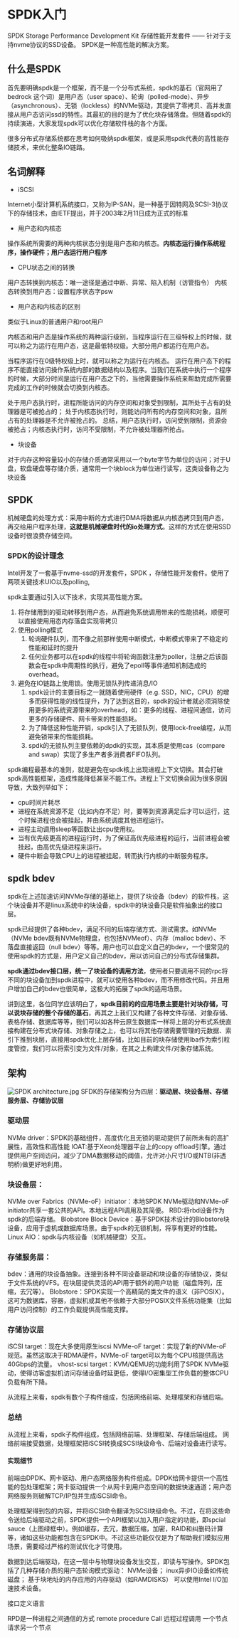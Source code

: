 # SPDK入门

SPDK Storage Performance Development Kit 存储性能开发套件 —— 针对于支持nvme协议的SSD设备。
SPDK是一种高性能的解决方案。
## 什么是SPDK

首先要明确spdk是一个框架，而不是一个分布式系统，spdk的基石（官网用了bedrock 这个词）是用户态（user space）、轮询（polled-mode）、异步（asynchronous）、无锁（lockless）的NVMe驱动，其提供了零拷贝、高并发直接从用户态访问ssd的特性。其最初的目的是为了优化块存储落盘。但随着spdk的持续演进，大家发现spdk可以优化存储软件栈的各个方面。

很多分布式存储系统都在思考如何吸纳spdk框架，或是采用spdk代表的高性能存储技术，来优化整条IO链路。

## 名词解释

* iSCSI

Internet小型计算机系统接口，又称为IP-SAN，是一种基于因特网及SCSI-3协议下的存储技术，由IETF提出，并于2003年2月11日成为正式的标准

* 用户态和内核态

操作系统所需要的两种内核状态分别是用户态和内核态。**内核态运行操作系统程序，操作硬件；用户态运行用户程序**

* CPU状态之间的转换

用户态转换到内核态：唯一途径是通过中断、异常、陷入机制（访管指令）
内核态转换到用户态：设置程序状态字psw

* 用户态和内核态的区别
  
类似于Linux的普通用户和root用户

内核态和用户态是操作系统的两种运行级别，当程序运行在三级特权上的时候，就可以称之为运行在用户态，这是最低特权级。大部分用户都运行在用户态。

当程序运行在0级特权级上时，就可以称之为运行在内核态。
运行在用户态下的程序不能直接访问操作系统内部的数据结构以及程序。当我们在系统中执行一个程序的时候，大部分时间是运行在用户态之下的，当他需要操作系统来帮助完成所需要完成的工作的时候就会切换到内核态。

处于用户态执行时，进程所能访问的内存空间和对象受到限制，其所处于占有的处理器是可被抢占的；
处于内核态执行时，则能访问所有的内存空间和对象，且所占有的处理器是不允许被抢占的。
总结，用户态执行时，访问受到限制，资源会被抢占；内核态执行时，访问不受限制，不允许被处理器所抢占。

* 块设备 

对于内存这种容量较小的存储介质通常采用以一个byte字节为单位的访问；对于U盘，软盘硬盘等存储介质，通常用一个块block为单位进行读写，这类设备称之为块设备 


## SPDK

机械硬盘的处理方式：采用中断的方式进行DMA将数据从内核态拷贝到用户态，再交给用户程序处理，**这就是机械硬盘时代的io处理方式**。这样的方式在使用SSD设备时很浪费存储空间。

### SPDK的设计理念

Intel开发了一套基于nvme-ssd的开发套件，SPDK ，存储性能开发套件。使用了两项关键技术UIO以及polling,

spdk主要通过引入以下技术，实现其高性能方案。

1. 将存储用到的驱动转移到用户态，从而避免系统调用带来的性能损耗，顺便可以直接使用用态内存落盘实现零拷贝
2. 使用polling模式
    1. 轮询硬件队列，而不像之前那样使用中断模式，中断模式带来了不稳定的性能和延时的提升
    2. 任何业务都可以在spdk的线程中将轮询函数注册为poller，注册之后该函数会在spdk中周期性的执行，避免了epoll等事件通知机制造成的overhead。
3. 避免在IO链路上使用锁。使用无锁队列传递消息/IO
    1. spdk设计的主要目标之一就随着使用硬件（e.g. SSD，NIC，CPU）的增多而获得性能的线性提升，为了达到这目的，spdk的设计者就必须消除使用更多的系统资源带来的overhead，如：更多的线程、进程间通信，访问更多的存储硬件、网卡带来的性能损耗。
    2. 为了降低这种性能开销，spdk引入了无锁队列，使用lock-free编程，从而避免锁带来的性能损耗。
    3. spdk的无锁队列主要依赖的dpdk的实现，其本质是使用cas（compare and swap）实现了多生产者多消费者FIFO队列。

spdk编程最基本的准则，就是避免在spdk核上出现进程上下文切换。其会打破spdk高性能框架，造成性能降低甚至不能工作。进程上下文切换会因为很多原因导致，大致列举如下：

* cpu时间片耗尽
* 进程在系统资源不足（比如内存不足）时，要等到资源满足后才可以运行，这个时候进程也会被挂起，并由系统调度其他进程运行。
* 进程主动调用sleep等函数让出cpu使用权。
* 当有优先级更高的进程运行时，为了保证高优先级进程的运行，当前进程会被挂起，由高优先级进程来运行。
* 硬件中断会导致CPU上的进程被挂起，转而执行内核的中断服务程序。

## spdk bdev

spdk在上述加速访问NVMe存储的基础上，提供了块设备（bdev）的软件栈，这个块设备并不是linux系统中的块设备，spdk中的块设备只是软件抽象出的接口层。

spdk已经提供了各种bdev，满足不同的后端存储方式、测试需求。如NVMe （NVMe bdev既有NVMe物理盘，也包括NVMeof）、内存（malloc bdev）、不落盘直接返回（null bdev）等等。用户也可以自定义自己的bdev，一个很常见的使用spdk的方式是，用户定义自己的bdev，用以访问自己的分布式存储集群。

**spdk通过bdev接口层，统一了块设备的调用方法**，使用者只要调用不同的rpc将不同的块设备加到spdk进程中，就可以使用各种bdev，而不用修改代码。并且用户增加自己的bdev也很简单，这极大的拓展了spdk的适用场景。

讲到这里，各位同学应该明白了，**spdk目前的的应用场景主要是针对块存储，可以说块存储的整个存储的基石**，再其之上我们又构建了各种文件存储、对象存储、表格存储、数据库等等，我们可以如各种云原生数据库一样将上层的分布式系统直接构建在分布式块存储、对象存储之上，也可以将其他存储需要管理的元数据、索引下推到块层，直接用spdk优化上层存储，比如目前的块存储使用lba作为索引粒度管控，我们可以将索引变为文件/对象，在其之上构建文件/对象存储系统。

## 架构

![SPDK architecture.jpg](./images/SPDK%20architecture.jpg)
SFDK的存储架构分为四层：**驱动层、块设备层、存储服务层、存储协议层**

### 驱动层

NVMe driver：SPDK的基础组件，高度优化且无锁的驱动提供了前所未有的高扩展性，高效性和高性能
IOAT:基于Xeon处理器平台上的copy offload引擎。通过提供用户空间访问，减少了DMA数据移动的阈值，允许对小尺寸I/O或NTB(非透明桥)做更好地利用。
### 块设备层：

NVMe over Fabrics（NVMe-oF）initiator：本地SPDK NVMe驱动和NVMe-oF initiator共享一套公共的API。本地远程API调用及其简便。
RBD:将rbd设备作为spdk的后端存储。
Blobstore Block Device：基于SPDK技术设计的Blobstore块设备，应用于虚机或数据库场景。由于spdk的无锁机制，将享有更好的性能。
Linux AIO：spdk与内核设备（如机械硬盘）交互。
### 存储服务层：

bdev：通用的块设备抽象。连接到各种不同设备驱动和块设备的存储协议，类似于文件系统的VFS。在块层提供灵活的API用于额外的用户功能（磁盘阵列，压缩，去冗等）。
Blobstore：SPDK实现一个高精简的类文件的语义（非POSIX）。这可为数据库，容器，虚拟机或其他不依赖于大部分POSIX文件系统功能集（比如用户访问控制）的工作负载提供高性能支撑。

### 存储协议层

iSCSI target：现在大多使用原生iscsi
NVMe-oF target：实现了新的NVMe-oF规范。虽然这取决于RDMA硬件，NVMe-oF target可以为每个CPU核提供高达40Gbps的流量。
vhost-scsi target：KVM/QEMU的功能利用了SPDK NVMe驱动，使得访客虚拟机访问存储设备时延更低，使得I/O密集型工作负载的整体CPU负载有所下降。

从流程上来看，spdk有数个子构件组成，包括网络前端、处理框架和存储后端。

### 总结

从流程上来看，spdk子构件组成，包括网络前端、处理框架、存储后端组成。
网络前端接受数据，处理框架把iSCSI转换成SCSI块级命令、后端对设备进行读写。
#### 实现细节
前端由DPDK、网卡驱动、用户态网络服务构件组成。DPDK给网卡提供一个高性能的包处理框架；网卡驱动提供一个从网卡到用户态空间的数据快速通道；用户态网络服务则破解TCP/IP包并生成iSCSI命令。

处理框架得到包的内容，并将iSCSI命令翻译为SCSI块级命令。不过，在将这些命令送给后端驱动之前，SPDK提供一个API框架以加入用户指定的功能，即spcial sauce（上图绿框中）。例如缓存，去冗，数据压缩，加密，RAID和纠删码计算等，诸如这些功能都包含在SPDK中。不过这些功能仅仅是为了帮助我们模拟应用场景，需要经过严格的测试优化才可使用。

数据到达后端驱动，在这一层中与物理块设备发生交互，即读与写操作。SPDK包括了几种存储介质的用户态轮询模式驱动：
NVMe设备；
inux异步IO设备如传统磁盘；
基于块地址的内存应用的内存驱动（如RAMDISKS）
可以使用Intel I/O加速技术设备。



接口定义语言

RPD是一种进程之间通信的方式
remote procedure Call 远程过程调用 一个节点请求另一个节点